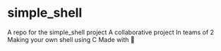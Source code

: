 # simple_shell
A repo for the simple_shell project
A collaborative project 
In teams of 2
Making your own shell using C
Made with 💙
